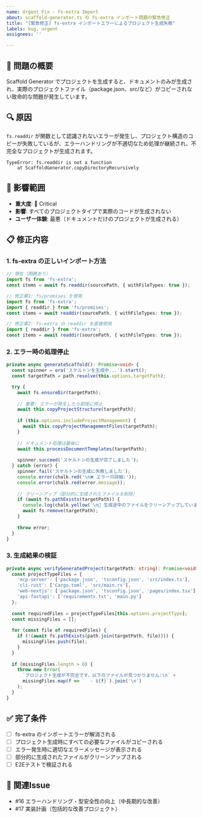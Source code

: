 ```yaml
---
name: Urgent Fix - fs-extra Import
about: scaffold-generator.ts の fs-extra インポート問題の緊急修正
title: "[緊急修正] fs-extra インポートエラーによるプロジェクト生成失敗"
labels: bug, urgent
assignees: ''

---
```


## 🚨 問題の概要

Scaffold Generator でプロジェクトを生成すると、ドキュメントのみが生成され、実際のプロジェクトファイル（package.json、src/など）がコピーされない致命的な問題が発生しています。

## 🔍 原因

`fs.readdir` が関数として認識されないエラーが発生し、プロジェクト構造のコピーが失敗しているが、エラーハンドリングが不適切なため処理が継続され、不完全なプロジェクトが生成されます。

```
TypeError: fs.readdir is not a function
    at ScaffoldGenerator.copyDirectoryRecursively
```

## 🎯 影響範囲

- **重大度**: 🔴 Critical
- **影響**: すべてのプロジェクトタイプで実際のコードが生成されない
- **ユーザー体験**: 最悪（ドキュメントだけのプロジェクトが生成される）

## 📋 修正内容

### 1. fs-extra の正しいインポート方法

```typescript
// 現在（問題あり）
import fs from 'fs-extra';
const items = await fs.readdir(sourcePath, { withFileTypes: true });

// 修正案1: fs/promises を使用
import fs from 'fs-extra';
import { readdir } from 'fs/promises';
const items = await readdir(sourcePath, { withFileTypes: true });

// 修正案2: fs-extra の readdir を直接使用
import { readdir } from 'fs-extra';
const items = await readdir(sourcePath, { withFileTypes: true });
```

### 2. エラー時の処理停止

```typescript
private async generateScaffold(): Promise<void> {
  const spinner = ora('スケルトンを生成中...').start();
  const targetPath = path.resolve(this.options.targetPath);

  try {
    await fs.ensureDir(targetPath);
    
    // 重要: エラーが発生したら即座に停止
    await this.copyProjectStructure(targetPath);
    
    if (this.options.includeProjectManagement) {
      await this.copyProjectManagementFiles(targetPath);
    }
    
    // ドキュメント処理は最後に
    await this.processDocumentTemplates(targetPath);
    
    spinner.succeed('スケルトンの生成が完了しました');
  } catch (error) {
    spinner.fail('スケルトンの生成に失敗しました');
    console.error(chalk.red('\n❌ エラーの詳細:'));
    console.error(chalk.red(error.message));
    
    // クリーンアップ（部分的に生成されたファイルを削除）
    if (await fs.pathExists(targetPath)) {
      console.log(chalk.yellow('\n🧹 生成途中のファイルをクリーンアップしています...'));
      await fs.remove(targetPath);
    }
    
    throw error;
  }
}
```

### 3. 生成結果の検証

```typescript
private async verifyGeneratedProject(targetPath: string): Promise<void> {
  const projectTypeFiles = {
    'mcp-server': ['package.json', 'tsconfig.json', 'src/index.ts'],
    'cli-rust': ['Cargo.toml', 'src/main.rs'],
    'web-nextjs': ['package.json', 'tsconfig.json', 'pages/index.tsx'],
    'api-fastapi': ['requirements.txt', 'main.py']
  };
  
  const requiredFiles = projectTypeFiles[this.options.projectType];
  const missingFiles = [];
  
  for (const file of requiredFiles) {
    if (!(await fs.pathExists(path.join(targetPath, file)))) {
      missingFiles.push(file);
    }
  }
  
  if (missingFiles.length > 0) {
    throw new Error(
      `プロジェクト生成が不完全です。以下のファイルが見つかりません:\n` +
      missingFiles.map(f => `  - ${f}`).join('\n')
    );
  }
}
```

## ✅ 完了条件

- [ ] fs-extra のインポートエラーが解消される
- [ ] プロジェクト生成時にすべての必要なファイルがコピーされる
- [ ] エラー発生時に適切なエラーメッセージが表示される
- [ ] 部分的に生成されたファイルがクリーンアップされる
- [ ] E2Eテストで検証される

## 🔗 関連Issue

- #16 エラーハンドリング・型安全性の向上（中長期的な改善）
- #17 実装計画（包括的な改善プロジェクト）